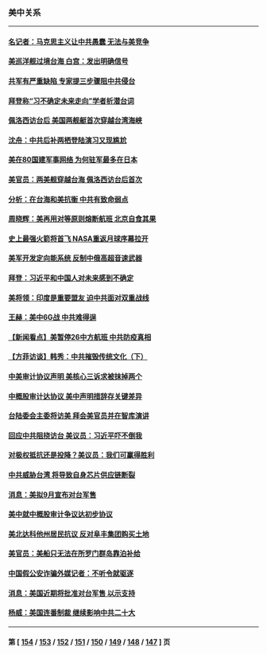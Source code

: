 ### 美中关系
---
#### [名记者：马克思主义让中共愚蠢 无法与美竞争](../../pages/nf1412576/n13811005.md) 
#### [美巡洋舰过境台海 白宫：发出明确信号](../../pages/nf1412576/n13812312.md) 
#### [共军有严重缺陷 专家提三步骤阻中共侵台](../../pages/nf1412576/n13811064.md) 
#### [拜登称“习不确定未来走向”学者析潜台词](../../pages/nf1412576/n13812117.md) 
#### [佩洛西访台后 美国两舰艇首次穿越台湾海峡](../../pages/nf1412576/n13812095.md) 
#### [沈舟：中共后补两栖登陆演习又现尴尬](../../pages/nf1412576/n13811917.md) 
#### [美在80国建军事网络 为何驻军最多在日本](../../pages/nf1412576/n13807397.md) 
#### [美官员：两美舰穿越台海 佩洛西访台后首次](../../pages/nf1412576/n13812003.md) 
#### [分析：在台海和美抗衡 中共有致命弱点](../../pages/nf1412576/n13807798.md) 
#### [周晓辉：美再用对等原则熔断航班 北京自食其果](../../pages/nf1412576/n13811637.md) 
#### [史上最强火箭将首飞 NASA重返月球序幕拉开](../../pages/nf1412576/n13811587.md) 
#### [美军开发定向能系统 反制中俄高超音速武器](../../pages/nf1412576/n13811549.md) 
#### [拜登：习近平和中国人对未来感到不确定](../../pages/nf1412576/n13811569.md) 
#### [美将领：印度是重要盟友 迫中共面对双重战线](../../pages/nf1412576/n13811405.md) 
#### [王赫：美中6G战 中共难得逞](../../pages/nf1412576/n13811350.md) 
#### [【新闻看点】美暂停26中方航班 中共防疫真相](../../pages/nf1412576/n13811010.md) 
#### [【方菲访谈】韩秀：中共摧毁传统文化（下）](../../pages/nf1412576/n13810993.md) 
#### [中美审计协议声明 美核心三诉求被抹掉两个](../../pages/nf1412576/n13810979.md) 
#### [中概股审计达协议 美中声明措辞存关键差异](../../pages/nf1412576/n13810973.md) 
#### [台陆委会主委将访美 拜会美官员并在智库演讲](../../pages/nf1412576/n13810778.md) 
#### [回应中共阻挠访台 美议员：习近平吓不倒我](../../pages/nf1412576/n13810941.md) 
#### [对极权抵抗还是投降？美议员：我们可赢得胜利](../../pages/nf1412576/n13810869.md) 
#### [中共威胁台湾 将导致自身芯片供应链断裂](../../pages/nf1412576/n13810928.md) 
#### [消息：美拟9月宣布对台军售](../../pages/nf1412576/n13810783.md) 
#### [美中就中概股审计争议达初步协议](../../pages/nf1412576/n13810874.md) 
#### [美北达科他州居民抗议 反对阜丰集团购买土地](../../pages/nf1412576/n13810771.md) 
#### [美官员：美船只无法在所罗门群岛靠泊补给](../../pages/nf1412576/n13810550.md) 
#### [中国假公安诈骗外媒记者：不听令就驱逐](../../pages/nf1412576/n13810359.md) 
#### [消息：美国近期将批准对台军售 以示支持](../../pages/nf1412576/n13810468.md) 
#### [杨威：美国连番制裁 继续影响中共二十大](../../pages/nf1412576/n13810387.md) 

---
#### 第 [ [154](./154.md) / [153](./153.md) / [152](./152.md) / [151](./151.md) / [150](./150.md) / [149](./149.md) / [148](./148.md) / [147](./147.md) ] 页
